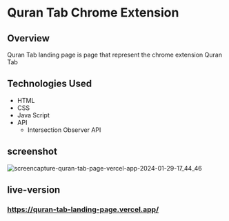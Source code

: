 # Quran Tab Chrome Extension

## Overview
Quran Tab landing page is page that represent the chrome extension Quran Tab

## Technologies Used
- HTML
- CSS
- Java Script
- API
  - Intersection Observer API
## screenshot
![screencapture-quran-tab-page-vercel-app-2024-01-29-17_44_46](https://github.com/mhmodfrmwi/Quran-tab-page/assets/151141036/5593f9dc-008a-4556-b2df-0dc8164ba662)
## live-version
### https://quran-tab-landing-page.vercel.app/
